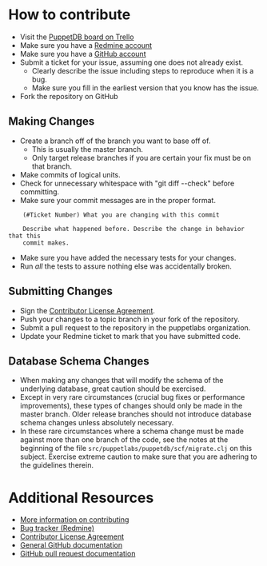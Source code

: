 # How to contribute

* Visit the [PuppetDB board on Trello](http://links.puppetlabs.com/puppetdb-trello)
* Make sure you have a [Redmine account](http://projects.puppetlabs.com)
* Make sure you have a [GitHub account](https://github.com/signup/free)
* Submit a ticket for your issue, assuming one does not already exist.
  * Clearly describe the issue including steps to reproduce when it is a bug.
  * Make sure you fill in the earliest version that you know has the issue.
* Fork the repository on GitHub

## Making Changes

* Create a branch off of the branch you want to base off of.
  * This is usually the master branch.
  * Only target release branches if you are certain your fix must be on that branch.
* Make commits of logical units.
* Check for unnecessary whitespace with "git diff --check" before committing.
* Make sure your commit messages are in the proper format.

````
    (#Ticket Number) What you are changing with this commit

    Describe what happened before. Describe the change in behavior that this
    commit makes.
````

* Make sure you have added the necessary tests for your changes.
* Run _all_ the tests to assure nothing else was accidentally broken.

## Submitting Changes

* Sign the [Contributor License Agreement](https://cla.puppetlabs.com/).
* Push your changes to a topic branch in your fork of the repository.
* Submit a pull request to the repository in the puppetlabs organization.
* Update your Redmine ticket to mark that you have submitted code.

## Database Schema Changes

* When making any changes that will modify the schema of the underlying database,
  great caution should be exercised.
* Except in very rare circumstances (crucial bug fixes or performance improvements),
  these types of changes should only be made in the master branch.  Older release
  branches should not introduce database schema changes unless absolutely
  necessary.
* In these rare circumstances where a schema change must be made against more
  than one branch of the code, see the notes at the beginning of the file
  `src/puppetlabs/puppetdb/scf/migrate.clj` on this subject.  Exercise extreme
  caution to make sure that you are adhering to the guidelines therein.

# Additional Resources

* [More information on contributing](http://projects.puppetlabs.com/projects/puppet/wiki/Development_Lifecycle)
* [Bug tracker (Redmine)](http://projects.puppetlabs.com)
* [Contributor License Agreement](https://projects.puppetlabs.com/contributor_licenses/sign)
* [General GitHub documentation](http://help.github.com/)
* [GitHub pull request documentation](http://help.github.com/send-pull-requests/)
